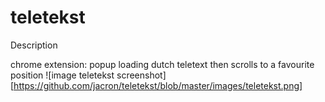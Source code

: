# teletekst

Description 

chrome extension: popup loading dutch teletext then scrolls to a favourite position
![image teletekst screenshot][https://github.com/jacron/teletekst/blob/master/images/teletekst.png]
